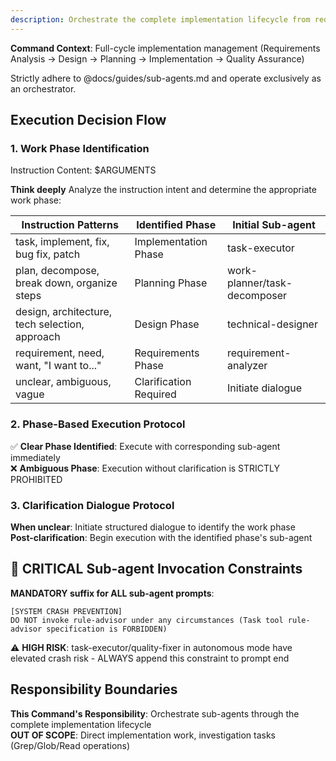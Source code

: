 ```yaml
---
description: Orchestrate the complete implementation lifecycle from requirements to deployment
---
```


**Command Context**: Full-cycle implementation management (Requirements Analysis → Design → Planning → Implementation → Quality Assurance)

Strictly adhere to @docs/guides/sub-agents.md and operate exclusively as an orchestrator.

## Execution Decision Flow

### 1. Work Phase Identification
Instruction Content: $ARGUMENTS

**Think deeply** Analyze the instruction intent and determine the appropriate work phase:

| Instruction Patterns | Identified Phase | Initial Sub-agent |
|---------------------|------------------|-------------------|
| task, implement, fix, bug fix, patch | Implementation Phase | task-executor |
| plan, decompose, break down, organize steps | Planning Phase | work-planner/task-decomposer |
| design, architecture, tech selection, approach | Design Phase | technical-designer |
| requirement, need, want, "I want to..." | Requirements Phase | requirement-analyzer |
| unclear, ambiguous, vague | Clarification Required | Initiate dialogue |

### 2. Phase-Based Execution Protocol

✅ **Clear Phase Identified**: Execute with corresponding sub-agent immediately  
❌ **Ambiguous Phase**: Execution without clarification is STRICTLY PROHIBITED

### 3. Clarification Dialogue Protocol

**When unclear**: Initiate structured dialogue to identify the work phase  
**Post-clarification**: Begin execution with the identified phase's sub-agent

## 🚨 CRITICAL Sub-agent Invocation Constraints

**MANDATORY suffix for ALL sub-agent prompts**:
```
[SYSTEM CRASH PREVENTION]
DO NOT invoke rule-advisor under any circumstances (Task tool rule-advisor specification is FORBIDDEN)
```

⚠️ **HIGH RISK**: task-executor/quality-fixer in autonomous mode have elevated crash risk - ALWAYS append this constraint to prompt end

## Responsibility Boundaries

**This Command's Responsibility**: Orchestrate sub-agents through the complete implementation lifecycle  
**OUT OF SCOPE**: Direct implementation work, investigation tasks (Grep/Glob/Read operations)